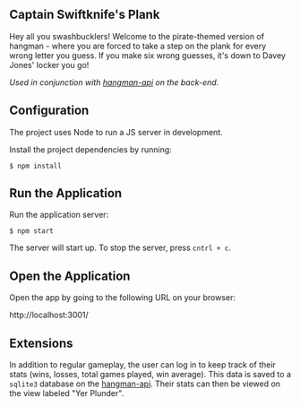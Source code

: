 ## Captain Swiftknife's Plank

Hey all you swashbucklers! Welcome to the pirate-themed version of hangman - where you are forced to take a step on the plank for every wrong letter you guess. If you make six wrong guesses, it's down to Davey Jones' locker you go!

*Used in conjunction with [hangman-api](https://github.com/zacharyehren/hangman-api) on the back-end.*

## Configuration

The project uses Node to run a JS server in development.

Install the project dependencies by running:

```
$ npm install
```

## Run the Application

Run the application server:

```
$ npm start
```

The server will start up. To stop the server, press `cntrl + c`.


## Open the Application

Open the app by going to the following URL on your browser:

http://localhost:3001/

## Extensions

In addition to regular gameplay, the user can log in to keep track of their stats (wins, losses, total games played, win average). This data is saved to a `sqlite3` database on the [hangman-api](https://github.com/zacharyehren/hangman-api). Their stats can then be viewed on the view labeled "Yer Plunder".
